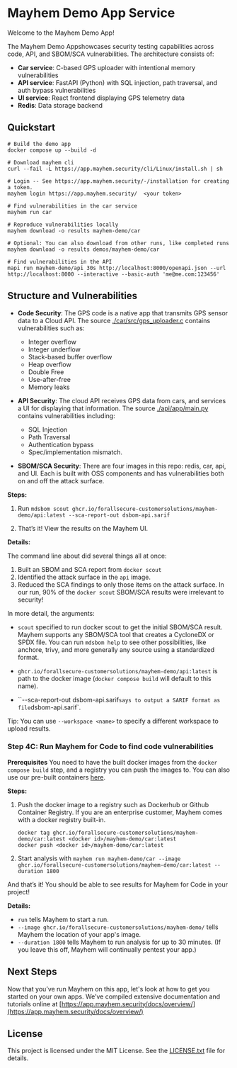 # Mayhem Demo App Service

Welcome to the Mayhem Demo App!

The Mayhem Demo Appshowcases security testing capabilities across code, API,
and SBOM/SCA vulnerabilities. The architecture consists of:

- **Car service**: C-based GPS uploader with intentional memory vulnerabilities
- **API service**: FastAPI (Python) with SQL injection, path traversal, and auth bypass vulnerabilities
- **UI service**: React frontend displaying GPS telemetry data
- **Redis**: Data storage backend

## Quickstart

```
# Build the demo app
docker compose up --build -d

# Download mayhem cli
curl --fail -L https://app.mayhem.security/cli/Linux/install.sh | sh

# Login -- See https://app.mayhem.security/-/installation for creating a token. 
mayhem login https://app.mayhem.security/  <your token>

# Find vulnerabilities in the car service
mayhem run car

# Reproduce vulnerabilities locally 
mayhem download -o results mayhem-demo/car

# Optional: You can also download from other runs, like completed runs
mayhem download -o results demos/mayhem-demo/car

# Find vulnerabilities in the API
mapi run mayhem-demo/api 30s http://localhost:8000/openapi.json --url http://localhost:8000 --interactive --basic-auth 'me@me.com:123456'
```


## Structure and Vulnerabilities


- **Code Security**: The GPS code is a native app that transmits GPS sensor
  data to a Cloud API. The source [./car/src/gps_uploader.c](./car/src/gps_uploader.c)
  contains vulnerabilities such as:

  - Integer overflow
  - Integer underflow
  - Stack-based buffer overflow
  - Heap overflow
  - Double Free
  - Use-after-free
  - Memory leaks

- **API Security**: The cloud API receives GPS data from cars, and services a UI
  for displaying that information. The source
  [./api/app/main.py](./api/app/main.py) contains vulnerabilities including:
  - SQL Injection
  - Path Traversal
  - Authentication bypass
  - Spec/implementation mismatch.
- **SBOM/SCA Security**: There are four images in this repo: redis, car, api,
  and UI. Each is built with OSS components and has vulnerabilities both on and
  off the attack surface.



**Steps:**

1. Run `mdsbom scout ghcr.io/forallsecure-customersolutions/mayhem-demo/api:latest --sca-report-out dsbom-api.sarif`

2. That’s it! View the results on the Mayhem UI.

**Details:**

The command line about did several things all at once:

1. Built an SBOM and SCA report from `docker scout`
2. Identified the attack surface in the `api` image.
3. Reduced the SCA findings to only those items on the attack surface. In our
   run, 90\% of the `docker scout` SBOM/SCA results were irrelevant to
   security!

In more detail, the arguments:

- `scout` specified to run docker scout to get the initial SBOM/SCA result.
  Mayhem supports any SBOM/SCA tool that creates a CycloneDX or SPDX file.
  You can run `mdsbom help` to see other possibilities, like anchore, trivy,
  and more generally any source using a standardized format.

- `ghcr.io/forallsecure-customersolutions/mayhem-demo/api:latest` is path to
  the docker image (`docker compose build` will default to this name).

- ``--sca-report-out dsbom-api.sarif` says to output a SARIF format as file
  `dsbom-api.sarif`.

Tip: You can use `--workspace <name>` to specify a different workspace to
upload results.

### Step 4C: Run Mayhem for Code to find code vulnerabilities

**Prerequisites**
You need to have the built docker images from the `docker compose build` step,
and a registry you can push the images to. You can also use our pre-built
containers [here](https://github.com/orgs/ForAllSecure-CustomerSolutions/packages?repo_name=mayhem-demo).

**Steps:**

1. Push the docker image to a registry such as Dockerhub or Github Container
   Registry. If you are an enterprise customer, Mayhem comes with a docker
   registry built-in.

   ```
   docker tag ghcr.io/forallsecure-customersolutions/mayhem-demo/car:latest <docker id>/mayhem-demo/car:latest
   docker push <docker id>/mayhem-demo/car:latest
   ```

2. Start analysis with `mayhem run mayhem-demo/car --image ghcr.io/forallsecure-customersolutions/mayhem-demo/car:latest --duration 1800`

And that’s it! You should be able to see results for Mayhem for Code in your project!

**Details:**

- `run` tells Mayhem to start a run.
- `--image ghcr.io/forallsecure-customersolutions/mayhem-demo/` tells
  Mayhem the location of your app's image.
- `--duration 1800` tells Mayhem to run analysis for up to 30 minutes. (If you
  leave this off, Mayhem will continually pentest your app.)

## Next Steps

Now that you’ve run Mayhem on this app, let's look at how to get you started on
your own apps.  We’ve compiled extensive documentation and tutorials online at [https://app.mayhem.security/docs/overview/](https://app.mayhem.security/docs/overview/)



## License

This project is licensed under the MIT License. See the [LICENSE.txt](./LICENSE.txt) file for details.
